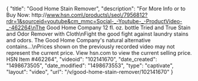 {
    "title": "Good Home Stain Remover",
    "description": "For More Info or to Buy Now: http:\/\/www.hsn.com\/products\/seo\/7956812?rdr=1&sourceid=youtube&cm_mmc=Social-_-Youtube-_-ProductVideo-_-462264\nThe Good Home Company 12 fl. oz. bottle Tried and True Stain and Odor Remover with Cloth\nFight the good fight against laundry stains and odors. The Good Home Company's natural alternative contains...\nPrices shown on the previously recorded video may not represent the current price.  View hsn.com to view the current selling price. HSN Item #462264",
    "videoid": "102141670",
    "date_created": "1498673505",
    "date_modified": "1498673553",
    "type": "captivate",
    "layout": "video",
    "url": "\/v\/good-home-stain-remover\/102141670"
}